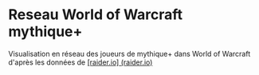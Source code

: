 # Reseau World of Warcraft mythique+
Visualisation en réseau des joueurs de mythique+ dans World of Warcraft d'après les données de [[raider.io] (raider.io)](https://raider.io/)
